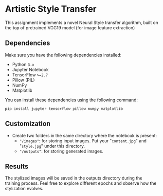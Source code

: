 # Artistic Style Transfer

This assignment implements a novel Neural Style transfer algorithm, built on the top of pretrained VGG19 model (for image feature extraction)

## Dependencies

Make sure you have the following dependencies installed:

- Python `3.x`
- Jupyter Notebook
- TensorFlow `>=2.7`
- Pillow (PIL)
- NumPy
- Matplotlib

You can install these dependencies using the following command:

```
pip install jupyter tensorflow pillow numpy matplotlib
```

## Customization

- Create two folders in the same directory where the notebook is present:
  - `"/images"`: for storing input images. Put your "`content.jpg`" and "`style.jpg`" under this directory.
  - `"/outputs"`: for storing generated images.

## Results

The stylized images will be saved in the outputs directory during the training process. Feel free to explore different epochs and observe how the stylization evolves.
